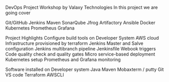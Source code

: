 DevOps Project Workshop by Valaxy Technologies
In this project we are going cover

Git/GitHub Jenkins Maven SonarQube Jfrog Artifactory Ansible Docker Kubernetes Prometheus Grafana

Project Highlights
Configure build tools on Developer System AWS cloud Infrastructure provisioned by terraform Jenkins Master and Salve configuration Jenkins multibranch pipeline Jenkinsfile Webook triggers Code quality check and quality gates Micro service-based deployment Kubernetes setup Prometheus and Grafana monitoring

Software installed on Developer system
Java
Maven
Mobaxterm / putty
Git
VS code
Terraform
AWSCLI
